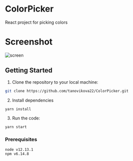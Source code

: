# ColorPicker
React project for picking colors

# Screenshot 
![screen](https://user-images.githubusercontent.com/64168547/99725790-41248f80-2abe-11eb-8bef-92e2697fa877.png)

## Getting Started

1. Clone the repository to your local machine: 
```bash
git clone https://github.com/tanovikova22/ColorPicker.git
```
2. Install dependencies
```bash
yarn install
```
3. Run the code: 
```bash
yarn start
```

### Prerequisites

```bash
node v12.13.1
npm v6.14.8 
```
